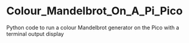# Colour_Mandelbrot_On_A_Pi_Pico
Python code to run a colour Mandelbrot generator on the Pico with a terminal output display
